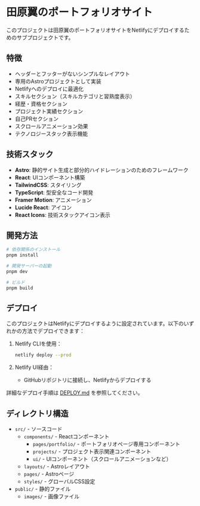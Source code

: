# 田原翼のポートフォリオサイト

このプロジェクトは田原翼のポートフォリオサイトをNetlifyにデプロイするためのサブプロジェクトです。

## 特徴

- ヘッダーとフッターがないシンプルなレイアウト
- 専用のAstroプロジェクトとして実装
- Netlifyへのデプロイに最適化
- スキルセクション（スキルカテゴリと習熟度表示）
- 経歴・資格セクション
- プロジェクト実績セクション
- 自己PRセクション
- スクロールアニメーション効果
- テクノロジースタック表示機能

## 技術スタック

- **Astro**: 静的サイト生成と部分的ハイドレーションのためのフレームワーク
- **React**: UIコンポーネント構築
- **TailwindCSS**: スタイリング
- **TypeScript**: 型安全なコード開発
- **Framer Motion**: アニメーション
- **Lucide React**: アイコン
- **React Icons**: 技術スタックアイコン表示

## 開発方法

```bash
# 依存関係のインストール
pnpm install

# 開発サーバーの起動
pnpm dev

# ビルド
pnpm build
```

## デプロイ

このプロジェクトはNetlifyにデプロイするように設定されています。以下のいずれかの方法でデプロイできます：

1. Netlify CLIを使用：
   ```bash
   netlify deploy --prod
   ```

2. Netlify UI経由：
   - GitHubリポジトリに接続し、Netlifyからデプロイする

詳細なデプロイ手順は [DEPLOY.md](./DEPLOY.md) を参照してください。

## ディレクトリ構造

- `src/` - ソースコード
  - `components/` - Reactコンポーネント
    - `pages/portfolio/` - ポートフォリオページ専用コンポーネント
    - `projects/` - プロジェクト表示関連コンポーネント
    - `ui/` - UIコンポーネント（スクロールアニメーションなど）
  - `layouts/` - Astroレイアウト
  - `pages/` - Astroページ
  - `styles/` - グローバルCSS設定
- `public/` - 静的ファイル
  - `images/` - 画像ファイル